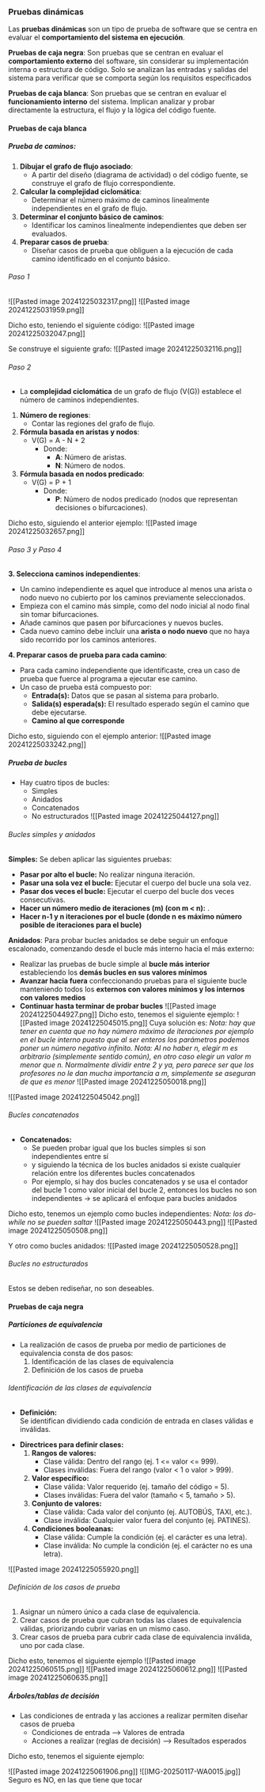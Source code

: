 ### Pruebas dinámicas
Las **pruebas dinámicas** son un tipo de prueba de software que se centra en evaluar el **comportamiento del sistema en ejecución**.

**Pruebas de caja negra**: Son pruebas que se centran en evaluar el **comportamiento externo** del software, sin considerar su implementación interna o estructura de código. Solo se analizan las entradas y salidas del sistema para verificar que se comporta según los requisitos especificados

**Pruebas de caja blanca**: Son pruebas que se centran en evaluar el **funcionamiento interno** del sistema. Implican analizar y probar directamente la estructura, el flujo y la lógica del código fuente.
#### Pruebas de caja blanca
##### Prueba de caminos:
1. **Dibujar el grafo de flujo asociado**:
   - A partir del diseño (diagrama de actividad) o del código fuente, se construye el grafo de flujo correspondiente.
2. **Calcular la complejidad ciclomática**:
   - Determinar el número máximo de caminos linealmente independientes en el grafo de flujo.
3. **Determinar el conjunto básico de caminos**:
   - Identificar los caminos linealmente independientes que deben ser evaluados.
4. **Preparar casos de prueba**:
   - Diseñar casos de prueba que obliguen a la ejecución de cada camino identificado en el conjunto básico.

###### Paso 1
![[Pasted image 20241225032317.png]]
![[Pasted image 20241225031959.png]]

Dicho esto, teniendo el siguiente código:
![[Pasted image 20241225032047.png]]

Se construye el siguiente grafo:
![[Pasted image 20241225032116.png]]
###### Paso 2
- La **complejidad ciclomática** de un grafo de flujo (V(G)) establece el número de caminos independientes.
1. **Número de regiones**:
   - Contar las regiones del grafo de flujo.
2. **Fórmula basada en aristas y nodos**:
   - V(G) = A - N + 2
     - Donde:
       - **A**: Número de aristas.
       - **N**: Número de nodos.
3. **Fórmula basada en nodos predicado**:
   - V(G) = P + 1
     - Donde:
       - **P**: Número de nodos predicado (nodos que representan decisiones o bifurcaciones).

Dicho esto, siguiendo el anterior ejemplo:
![[Pasted image 20241225032657.png]]

###### Paso 3 y Paso 4
**3. Selecciona caminos independientes**:
- Un camino independiente es aquel que introduce al menos una arista o nodo nuevo no cubierto por los caminos previamente seleccionados.
- Empieza con el camino más simple, como del nodo inicial al nodo final sin tomar bifurcaciones.
- Añade caminos que pasen por bifurcaciones y nuevos bucles.
- Cada nuevo camino debe incluir una **arista o nodo nuevo** que no haya sido recorrido por los caminos anteriores.

**4. Preparar casos de prueba para cada camino**:
- Para cada camino independiente que identificaste, crea un caso de prueba que fuerce al programa a ejecutar ese camino.
- Un caso de prueba está compuesto por:
    - **Entrada(s):** Datos que se pasan al sistema para probarlo.
    - **Salida(s) esperada(s):** El resultado esperado según el camino que debe ejecutarse.
    - **Camino al que corresponde**

Dicho esto, siguiendo con el ejemplo anterior:
![[Pasted image 20241225033242.png]]
##### Prueba de bucles
* Hay cuatro tipos de bucles:
	* Simples
	* Anidados
	* Concatenados
	* No estructurados
![[Pasted image 20241225044127.png]]
###### Bucles simples y anidados

**Simples:**
Se deben aplicar las siguientes pruebas:
- **Pasar por alto el bucle:** No realizar ninguna iteración.
- **Pasar una sola vez el bucle:** Ejecutar el cuerpo del bucle una sola vez.
- **Pasar dos veces el bucle:** Ejecutar el cuerpo del bucle dos veces consecutivas.
- **Hacer un número medio de iteraciones (m) (con m < n):** .
- **Hacer n-1 y n iteraciones por el bucle (donde n es máximo número posible de iteraciones para el bucle)**

 **Anidados**:
Para probar bucles anidados se debe seguir un enfoque escalonado, comenzando desde el bucle más interno hacia el más externo:
* Realizar las pruebas de bucle simple al **bucle más interior** estableciendo los **demás bucles en sus valores mínimos**
* **Avanzar hacia fuera** confeccionando pruebas para el siguiente bucle manteniendo todos los **externos con valores mínimos y los internos con valores medios**
* **Continuar hasta terminar de probar bucles**
![[Pasted image 20241225044927.png]]
Dicho esto, tenemos el siguiente ejemplo:
![[Pasted image 20241225045015.png]]
Cuya solución es:
*Nota: hay que tener en cuenta que no hay número máximo de iteraciones por ejemplo en el bucle interno puesto que al ser enteros los parámetros podemos poner un número negativo infinito.*
*Nota: Al no haber n, elegir m es arbitrario (simplemente sentido común), en otro caso elegir un valor m menor que n. Normalmente dividir entre 2 y ya, pero parece ser que los profesores no le dan mucha importancia a m, simplemente se aseguran de que es menor*
![[Pasted image 20241225050018.png]]

![[Pasted image 20241225045042.png]]

###### Bucles concatenados

* **Concatenados:**
	* Se pueden probar igual que los bucles simples si son independientes entre sí
	* y siguiendo la técnica de los bucles anidados si existe cualquier relación entre los diferentes bucles concatenados
	* Por ejemplo, si hay dos bucles concatenados y se usa el contador del bucle 1 como valor inicial del bucle 2, entonces los bucles no son independientes -> se aplicará el enfoque para bucles anidados

Dicho esto, tenemos un ejemplo como bucles independientes:
*Nota: los do-while no se pueden saltar*
![[Pasted image 20241225050443.png]]
![[Pasted image 20241225050508.png]]

Y otro como bucles anidados:
![[Pasted image 20241225050528.png]]
###### Bucles no estructurados
Estos se deben rediseñar, no son deseables.
#### Pruebas de caja negra
##### Particiones de equivalencia
* La realización de casos de prueba por medio de particiones de equivalencia consta de dos pasos:
	1. Identificación de las clases de equivalencia
	2. Definición de los casos de prueba

###### Identificación de las clases de equivalencia
- **Definición:**  
  Se identifican dividiendo cada condición de entrada en clases válidas e inválidas.
 * **Directrices para definir clases:**
	1. **Rangos de valores:**  
	   - Clase válida: Dentro del rango (ej. 1 <= valor <= 999).  
	   - Clases inválidas: Fuera del rango (valor < 1 o valor > 999).  
	2. **Valor específico:**  
	   - Clase válida: Valor requerido (ej. tamaño del código = 5).  
	   - Clases inválidas: Fuera del valor (tamaño < 5, tamaño > 5).  
	3. **Conjunto de valores:**  
	   - Clase válida: Cada valor del conjunto (ej. AUTOBÚS, TAXI, etc.).  
	   - Clase inválida: Cualquier valor fuera del conjunto (ej. PATINES).  
	4. **Condiciones booleanas:**  
	   - Clase válida: Cumple la condición (ej. el carácter es una letra).  
	   - Clase inválida: No cumple la condición (ej. el carácter no es una letra).

![[Pasted image 20241225055920.png]]
###### Definición de los casos de prueba
1. Asignar un número único a cada clase de equivalencia.
2. Crear casos de prueba que cubran todas las clases de equivalencia válidas, priorizando cubrir varias en un mismo caso.
3. Crear casos de prueba para cubrir cada clase de equivalencia inválida, uno por cada clase.

Dicho esto, tenemos el siguiente ejemplo
![[Pasted image 20241225060515.png]]
![[Pasted image 20241225060612.png]]
![[Pasted image 20241225060635.png]]
##### Árboles/tablas de decisión
* Las condiciones de entrada y las acciones a realizar permiten diseñar casos de prueba
	* Condiciones de entrada --> Valores de entrada
	* Acciones a realizar (reglas de decisión) --> Resultados esperados

Dicho esto, tenemos el siguiente ejemplo:

![[Pasted image 20241225061906.png]]
![[IMG-20250117-WA0015.jpg]]
Seguro es NO, en las que tiene que tocar